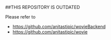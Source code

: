 ##THIS REPOSITORY IS OUTDATED

Please refer to

- https://github.com/anitastipic/wovieBackend
- https://github.com/anitastipic/wovie
